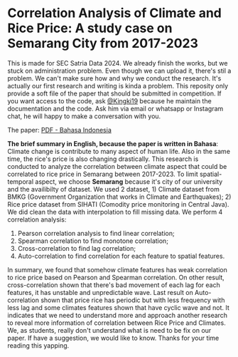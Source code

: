 # Correlation Analysis of Climate and Rice Price: A study case on Semarang City from 2017-2023
This is made for SEC Satria Data 2024. We already finish the works, but we stuck on administration problem. Even though we can upload it, there's stil a problem. We can't make sure how and why we conduct the research. It's actually our first research and writing is kinda a problem. This reposity only provide a soft file of the paper that should be submitted in competition. If you want access to the code, ask [@Kingki19](https://github.com/Kingki19) because he maintain the documentation and the code. Ask him via email or whatsapp or Instagram chat, he will happy to make a conversation with you. 

The paper: [PDF - Bahasa Indonesia]()

**The brief summary in English, because the paper is written in Bahasa**:  
Climate change is contribute to many aspect of human life. Also in the same time, the rice's price is also changing drastically. This research is conducted to analyze the correlation between climate aspect that could be correlated to rice price in Semarang between 2017-2023. To limit spatial-temporal aspect, we choose **Semarang** because it's city of our university and the availibilty of dataset. We used 2 dataset, 1) Climate dataset from BMKG (Government Organization that works in Climate and Earthquakes); 2) Rice price dataset from SIHATI (Comodity price monitoring in Central Java). We did clean the data with interpolation to fill missing data. We perform 4 correlation analysis:
1. Pearson correlation analysis to find linear correlation;
2. Spearman correlation to find monotone correlation;
3. Cross-correlation to find lag correlation;
4. Auto-correlation to find correlation for each feature to spatial features.

In summary, we found that somehow climate features has weak correlation to rice price based on Pearson and Spearman correlation. On other result, cross-correlation shown that there's bad movement of each lag for each features, it has unstable and unpredictable wave. Last result on Auto-correlation shown that price rice has periodic but with less frequency with less lag and some climates features shown that have cyclic wave and not. It indicates that we need to understand more and approach another research to reveal more information of correlation between Rice Price and Climates. We, as students, really don't understand what is need to be fix on our paper. If have a suggestion, we would like to know. Thanks for your time reading this yapping.
